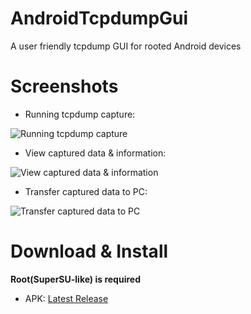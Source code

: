 # AndroidTcpdumpGui
A user friendly tcpdump GUI for rooted Android devices

# Screenshots

* Running tcpdump capture:

![
Running tcpdump capture](https://raw.githubusercontent.com/wxiaoguang/AndroidTcpdumpGui/gh-pages/screenshots/screenshot-1.jpg)

* View captured data & information:

![View captured data & information](https://raw.githubusercontent.com/wxiaoguang/AndroidTcpdumpGui/gh-pages/screenshots/screenshot-2.jpg)

* Transfer captured data to PC:

![Transfer captured data to PC](https://raw.githubusercontent.com/wxiaoguang/AndroidTcpdumpGui/gh-pages/screenshots/screenshot-3.jpg)


# Download & Install

**Root(SuperSU-like) is required**

* APK: [Latest Release](https://github.com/wxiaoguang/AndroidTcpdumpGui/releases/latest)
